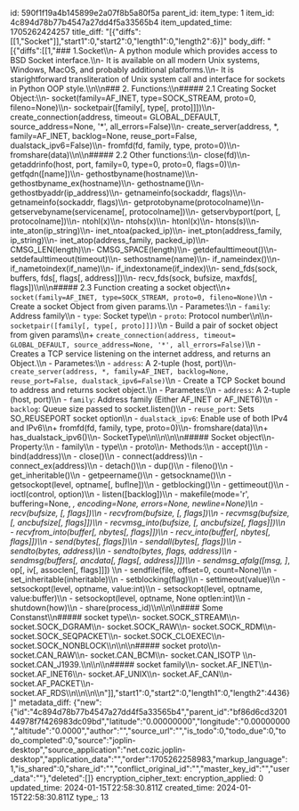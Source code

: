 id: 590f1f19a4b145899e2a07f8b5a80f5a
parent_id: 
item_type: 1
item_id: 4c894d78b77b4547a27dd4f5a33565b4
item_updated_time: 1705262424257
title_diff: "[{\"diffs\":[[1,\"Socket\"]],\"start1\":0,\"start2\":0,\"length1\":0,\"length2\":6}]"
body_diff: "[{\"diffs\":[[1,\"### 1.Socket\\\n- A python module which provides access to BSD Socket interface.\\\n- It is available on all modern Unix systems, Windows, MacOS, and probably additional platforms.\\\n- It is starightforward transliteration of Unix system call and interface for sockets in Python OOP style.\\\n\\\n### 2. Functions:\\\n##### 2.1 Creating Socket Object:\\\n- socket(family=AF_INET, type=SOCK_STREAM, proto=0, fileno=None)\\\n- socketpair([family[, type[, proto]]])\\\n- create_connection(address, timeout= GLOBAL_DEFAULT, source_address=None, '*', all_errors=False)\\\n- create_server(address, *, family=AF_INET, backlog=None, reuse_port=False, dualstack_ipv6=False)\\\n- fromfd(fd, family, type, proto=0)\\\n- fromshare(data)\\\n\\\n##### 2.2 Other functions:\\\n- close(fd)\\\n- getaddrinfo(host, port, family=0, type=0, proto=0, flags=0)\\\n- getfqdn([name])\\\n- gethostbyname(hostname)\\\n- gethostbyname_ex(hostname)\\\n- gethostname()\\\n- gethostbyaddr(ip_address)\\\n- getnameinfo(sockaddr, flags)\\\n- getnameinfo(sockaddr, flags)\\\n- getprotobyname(protocolname)\\\n- getservebyname(servicename[, protocolname])\\\n- getservbyport(port,  [, protocolname])\\\n- ntohl(x)\\\n- ntohs(x)\\\n- htonl(x)\\\n- htons(s)\\\n- inte_aton(ip_string)\\\n- inet_ntoa(packed_ip)\\\n- inet_pton(address_family, ip_string)\\\n- inet_atop(address_family, packed_ip)\\\n- CMSG_LEN(length)\\\n- CMSG_SPACE(length)\\\n- getdefaulttimeout()\\\n- setdefaulttimeout(timeout)\\\n- sethostname(name)\\\n- if_nameindex()\\\n- if_nametoindex(if_name)\\\n- if_indextoname(if_index)\\\n- send_fds(sock, buffers, fds[, flags[, address]])\\\n- recv_fds(sock, bufsize, maxfds[, flags])\\\n\\\n##### 2.3 Function creating a socket object\\\n+ `socket(family=AF_INET, type=SOCK_STREAM, proto=0, fileno=None)`\\\n    - Create a socket Object from given params.\\\n    - Parametes:\\\n        - `family`: Address family\\\n        - `type`:  Socket type\\\n        - `proto`: Protocol number\\\n\\\n- `socketpair([family[, type[, proto]]])`\\\n    - Build a pair of socket object from given params\\\n+ `create_connection(address, timeout= GLOBAL_DEFAULT, source_address=None, '*', all_errors=False)`\\\n    - Creates a TCP service listening on the internet address, and returns an Object.\\\n    - Parametes:\\\n        - `address`: A 2-tuple (host, port)\\\n- `create_server(address, *, family=AF_INET, backlog=None, reuse_port=False, dualstack_ipv6=False)`\\\n    - Create a TCP Socket bound to address and returns socket object.\\\n    - Parametes:\\\n        - `address`: A 2-tuple (host, port)\\\n        - `family`: Address family (Either AF_INET or AF_INET6)\\\n        - `backlog`: Queue size passed to socket.listen()\\\n        - `reuse_port`: Sets SO_REUSEPORT socket option\\\n        - `dualstack_ipv6`: Enable use of both IPv4 and IPv6\\\n+ fromfd(fd, family, type, proto=0)\\\n- fromshare(data)\\\n+ has_dualstack_ipv6()\\\n- SocketType\\\n\\\n\\\n\\\n##### Socket object\\\n- Property:\\\n    - family\\\n    - type\\\n    - proto\\\n- Methods:\\\n    - accept()\\\n    - bind(address)\\\n    - close()\\\n    - connect(address)\\\n    - connect_ex(address)\\\n    - detach()\\\n    - dup()\\\n    - fileno()\\\n    - get_inheritable()\\\n    - getpeername()\\\n    - getsockname()\\\n    - getsockopt(level, optname[, buflne])\\\n    - getblocking()\\\n    - gettimeout()\\\n    - ioctl(control, option)\\\n    - listen([backlog])\\\n    - makefile(mode='r', buffering=None, *, encoding=None, errors=None, newline=None)\\\n    - recv(bufsize, [, flags])\\\n    - recvfrom(bufsize, [, flags])\\\n    - recvmsg(bufsize, [, ancbufsize[, flags]])\\\n    - recvmsg_into(bufsize, [, ancbufsize[, flags]])\\\n    - recvfrom_into(buffer[, nbytes[, flags]])\\\n    - recv_into(buffer[, nbytes[, flags]])\\\n    - send(bytes[, flags])\\\n    - sendall(bytes[, flags])\\\n    - sendto(bytes, address)\\\n    - sendto(bytes, flags, address)\\\n    - sendmsg(buffers[, ancdata[, flags[, address]]])\\\n    - sendmsg_afalg([msg, ]*, op[, iv[, assoclen[, flags]]]) \\\n    - sendfile(file, offset=0, count=None)\\\n    - set_inheritable(inheritable)\\\n    - setblocking(flag)\\\n    - settimeout(value)\\\n    - setsockopt(level, optname, value:int)\\\n    - setsockopt(level, optname, value:buffer)\\\n    - setsockopt(level, optname, None optlen:int)\\\n    - shutdown(how)\\\n    - share(process_id)\\\n\\\n\\\n#### Some Constanst\\\n##### socket type\\\n- socket.SOCK_STREAM\\\n- socket.SOCK_DGRAM\\\n- socket.SOCK_RAW\\\n- socket.SOCK_RDM\\\n- socket.SOCK_SEQPACKET\\\n- socket.SOCK_CLOEXEC\\\n- socket.SOCK_NONBLOCK\\\n\\\n\\\n##### socket proto\\\n- socket.CAN_RAW\\\n- socket.CAN_BCM\\\n- socket.CAN_ISOTP \\\n- socket.CAN_J1939.\\\n\\\n\\\n##### socket family\\\n- socket.AF_INET\\\n- socket.AF_INET6\\\n- socket.AF_UNIX\\\n- socket.AF_CAN\\\n- socket.AF_PACKET\\\n- socket.AF_RDS\\\n\\\n\\\n\\\n\"]],\"start1\":0,\"start2\":0,\"length1\":0,\"length2\":4436}]"
metadata_diff: {"new":{"id":"4c894d78b77b4547a27dd4f5a33565b4","parent_id":"bf86d6cd320144978f7f426983dc09bd","latitude":"0.00000000","longitude":"0.00000000","altitude":"0.0000","author":"","source_url":"","is_todo":0,"todo_due":0,"todo_completed":0,"source":"joplin-desktop","source_application":"net.cozic.joplin-desktop","application_data":"","order":1705262258983,"markup_language":1,"is_shared":0,"share_id":"","conflict_original_id":"","master_key_id":"","user_data":""},"deleted":[]}
encryption_cipher_text: 
encryption_applied: 0
updated_time: 2024-01-15T22:58:30.811Z
created_time: 2024-01-15T22:58:30.811Z
type_: 13